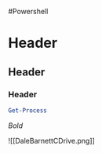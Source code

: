 #Powershell

# Header
## Header
### Header

```powershell
Get-Process
```

*Bold*

![[DaleBarnettCDrive.png]]